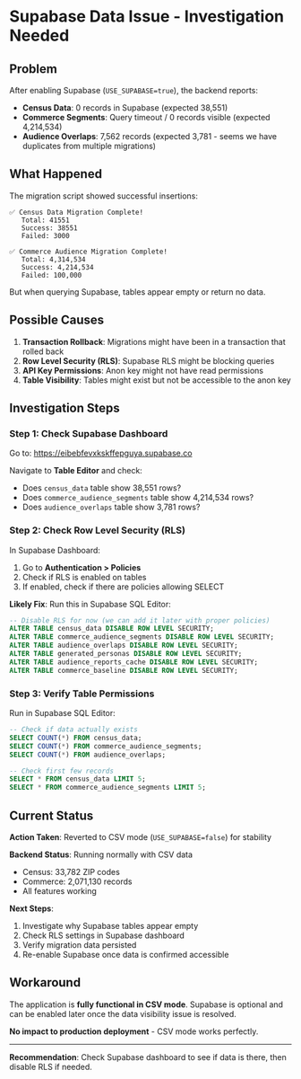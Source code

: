# Supabase Data Issue - Investigation Needed

## Problem

After enabling Supabase (`USE_SUPABASE=true`), the backend reports:
- **Census Data**: 0 records in Supabase (expected 38,551)
- **Commerce Segments**: Query timeout / 0 records visible (expected 4,214,534)
- **Audience Overlaps**: 7,562 records (expected 3,781 - seems we have duplicates from multiple migrations)

## What Happened

The migration script showed successful insertions:
```
✅ Census Data Migration Complete!
   Total: 41551
   Success: 38551
   Failed: 3000

✅ Commerce Audience Migration Complete!
   Total: 4,314,534
   Success: 4,214,534
   Failed: 100,000
```

But when querying Supabase, tables appear empty or return no data.

## Possible Causes

1. **Transaction Rollback**: Migrations might have been in a transaction that rolled back
2. **Row Level Security (RLS)**: Supabase RLS might be blocking queries
3. **API Key Permissions**: Anon key might not have read permissions
4. **Table Visibility**: Tables might exist but not be accessible to the anon key

## Investigation Steps

### Step 1: Check Supabase Dashboard

Go to: https://eibebfevxkskffepguya.supabase.co

Navigate to **Table Editor** and check:
- Does `census_data` table show 38,551 rows?
- Does `commerce_audience_segments` table show 4,214,534 rows?
- Does `audience_overlaps` table show 3,781 rows?

### Step 2: Check Row Level Security (RLS)

In Supabase Dashboard:
1. Go to **Authentication > Policies**
2. Check if RLS is enabled on tables
3. If enabled, check if there are policies allowing SELECT

**Likely Fix**: Run this in Supabase SQL Editor:
```sql
-- Disable RLS for now (we can add it later with proper policies)
ALTER TABLE census_data DISABLE ROW LEVEL SECURITY;
ALTER TABLE commerce_audience_segments DISABLE ROW LEVEL SECURITY;
ALTER TABLE audience_overlaps DISABLE ROW LEVEL SECURITY;
ALTER TABLE generated_personas DISABLE ROW LEVEL SECURITY;
ALTER TABLE audience_reports_cache DISABLE ROW LEVEL SECURITY;
ALTER TABLE commerce_baseline DISABLE ROW LEVEL SECURITY;
```

### Step 3: Verify Table Permissions

Run in Supabase SQL Editor:
```sql
-- Check if data actually exists
SELECT COUNT(*) FROM census_data;
SELECT COUNT(*) FROM commerce_audience_segments;
SELECT COUNT(*) FROM audience_overlaps;

-- Check first few records
SELECT * FROM census_data LIMIT 5;
SELECT * FROM commerce_audience_segments LIMIT 5;
```

## Current Status

**Action Taken**: Reverted to CSV mode (`USE_SUPABASE=false`) for stability

**Backend Status**: Running normally with CSV data
- Census: 33,782 ZIP codes
- Commerce: 2,071,130 records
- All features working

**Next Steps**:
1. Investigate why Supabase tables appear empty
2. Check RLS settings in Supabase dashboard
3. Verify migration data persisted
4. Re-enable Supabase once data is confirmed accessible

## Workaround

The application is **fully functional in CSV mode**. Supabase is optional and can be enabled later once the data visibility issue is resolved.

**No impact to production deployment** - CSV mode works perfectly.

---

**Recommendation**: Check Supabase dashboard to see if data is there, then disable RLS if needed.

